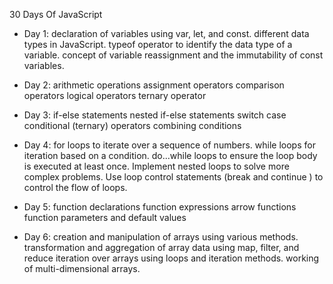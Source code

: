 30 Days Of JavaScript

- Day 1:
        declaration of variables using var, let, and const.
        different data types in JavaScript.
        typeof operator to identify the data type of a variable.
        concept of variable reassignment and the immutability of const variables.

- Day 2:
        arithmetic operations
        assignment operators
        comparison operators
        logical operators
        ternary operator

- Day 3:
        if-else statements
        nested if-else statements
        switch case
        conditional (ternary) operators
        combining conditions

- Day 4:
        for loops to iterate over a sequence of numbers.
        while loops for iteration based on a condition.
        do...while loops to ensure the loop body is executed at least once.
        Implement nested loops to solve more complex problems.
        Use loop control statements (break and continue ) to control the flow of loops.

- Day 5:
        function declarations
        function expressions
        arrow functions
        function parameters and default values

- Day 6:
        creation and manipulation of arrays using various methods.
        transformation and aggregation of array data using map, filter, and reduce
        iteration over arrays using loops and iteration methods.
        working of multi-dimensional arrays.